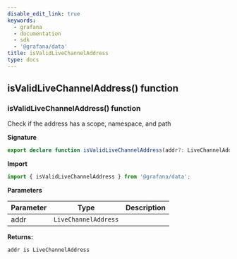 ```yaml
---
disable_edit_link: true
keywords:
  - grafana
  - documentation
  - sdk
  - '@grafana/data'
title: isValidLiveChannelAddress
type: docs
---
```


## isValidLiveChannelAddress() function

### isValidLiveChannelAddress() function

Check if the address has a scope, namespace, and path

<b>Signature</b>

```typescript
export declare function isValidLiveChannelAddress(addr?: LiveChannelAddress): addr is LiveChannelAddress;
```

<b>Import</b>

```typescript
import { isValidLiveChannelAddress } from '@grafana/data';
```

<b>Parameters</b>

| Parameter | Type                            | Description |
| --------- | ------------------------------- | ----------- |
| addr      | <code>LiveChannelAddress</code> |             |

<b>Returns:</b>

`addr is LiveChannelAddress`
